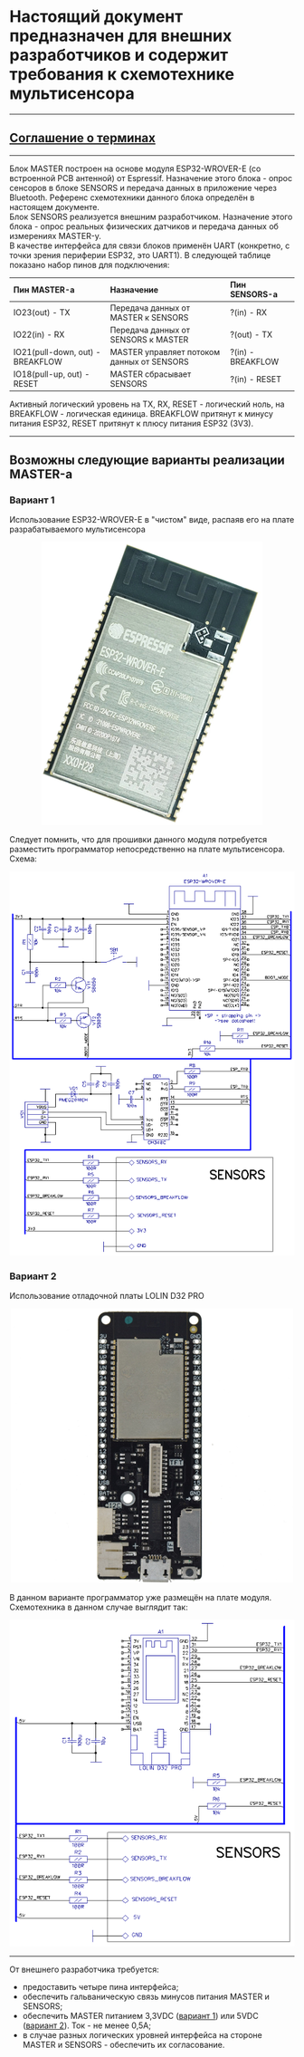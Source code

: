# Настоящий документ предназначен для внешних разработчиков и содержит требования к схемотехнике мультисенсора
***
## [Соглашение о терминах](/terms-convention.md)
***
Блок MASTER построен на основе модуля ESP32-WROVER-E (со встроенной PCB антенной) от Espressif. Назначение этого блока - опрос сенсоров в блоке SENSORS и передача данных в приложение через Bluetooth. Референс схемотехники данного блока определён в настоящем документе.  
Блок SENSORS реализуется внешним разработчиком. Назначение этого блока - опрос реальных физических датчиков и передача данных об измерениях MASTER-у.  
В качестве интерфейса для связи блоков применён UART (конкретно, с точки зрения периферии ESP32, это UART1). В следующей таблице показано набор пинов для подключения:

|Пин MASTER-а                     |Назначение                                 |Пин SENSORS-а     |                                    
|:--------------------------------|:------------------------------------------|:-----------------|
|IO23(out) - TX                   |Передача данных от MASTER к SENSORS        |?(in) - RX        |
|IO22(in) - RX                    |Передача данных от SENSORS к MASTER        |?(out) - TX       |
|IO21(pull-down, out) - BREAKFLOW |MASTER управляет потоком данных от SENSORS |?(in) - BREAKFLOW |
|IO18(pull-up, out) - RESET       |MASTER сбрасывает SENSORS                  |?(in) - RESET     |  

Активный логический уровень на TX, RX, RESET - логический ноль, на BREAKFLOW - логическая единица. BREAKFLOW притянут к минусу питания ESP32, RESET притянут к плюсу питания ESP32 (3V3).
***
## Возможны следующие варианты реализации MASTER-а
### Вариант 1
Использование ESP32-WROVER-E в "чистом" виде, распаяв его на плате разрабатываемого мультисенсора
<p align="center">
  <img src="/related-documents/pictures/esp32-wrover-e-view.png">
</p>
Следует помнить, что для прошивки данного модуля потребуется разместить программатор непосредственно на плате мультисенсора. Схема:
<p align="center">
  <img src="/related-documents/schematics/master-on-base-esp32-wrover-e-single-module.png">
</p>  

### Вариант 2
Использование отладочной платы LOLIN D32 PRO
<p align="center">
  <img src="/related-documents/pictures/lolin-d32-pro-view.png">
</p>
В данном варианте программатор уже размещён на плате модуля. Схемотехника в данном случае выглядит так:
<p align="center">
  <img src="/related-documents/schematics/master-on-base-lolin-d32-pro.png">
</p>

***
От внешнего разработчика требуется:
* предоставить четыре пина интерфейса;
* обеспечить гальваническую связь минусов питания MASTER и SENSORS;
* обеспечить MASTER питанием 3,3VDC ([вариант 1](#вариант-1)) или 5VDC ([вариант 2](#вариант-2)). Ток - не менее 0,5А;
* в случае разных логических уровней интерфейса на стороне MASTER и SENSORS - обеспечить их согласование. 
